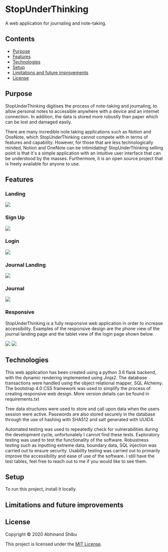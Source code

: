 # StopUnderThinking

A web application for journaling and note-taking.

## Contents
* [Purpose](#purpose)
* [Features](#features)
* [Technologies](#technologies)
* [Setup](#setup)
* [Limitations and future improvements](#limitations-and-future-improvements)
* [License](#license)

## Purpose

StopUnderThinking digitises the process of note-taking and journaling, to allow personal notes to accessible anywhere with a device and an internet connection. In addition, the data is stored more robustly than paper which can be lost and damaged easily.

There are many incredible note taking applications such as Notion and OneNote, which StopUnderThinking cannot compete with in terms of features and capability. However, for those that are less technologically minded, Notion and OneNote can be intimidating! StopUnderThinking selling point is that it's a simple application with an intuitive user interface that can be understood by the masses. Furthermore, it is an open source project that is freely available for anyone to use.

## Features

### Landing
<img src="/images/landing.png">

### Sign Up
<img src="/images/signup.png">

### Login
<img src="/images/login.png">

### Journal Landing
<img src="/images/journal-landing.png">

### Journal
<img src="/images/journal.png">

### Responsive

StopUnderThinking is a fully responsive web application in order to increase accessibility. Examples of the responsive design are the phone view of the journal landing page and the tablet view of the login page shown below.

<img src="/images/journal-land-phone.png">
<img src="/images/login-tablet.png">


## Technologies

This web application has been created using a python 3.6 flask backend, with the dynamic rendering implemented using Jinja2. The database transactions were handled using the object relational mapper, SQL Alchemy. The bootstrap 4.0 CSS framework was used to simplify the process of creating responsive web design. More version details can be found in requirements.txt

Tree data structures were used to store and call upon data when the users session were active. Passwords are also stored securely in the database through the use of hashing with SHA512 and salt generated with UUID4. 

Automated testing was used to repeatedly check for vulnerabilities during the development cycle, unfortunately I cannot find these tests. Exploratory testing was used to test the functionality of the software. Robustness testing such as inputting extreme data, boundary data, SQL injection was carried out to ensure security. Usability testing was carried out to primarily improve the accessibility and ease of use of the software. I still have the test tables, feel free to reach out to me if you would like to see them.

## Setup

To run this project, install it locally.

## Limitations and future improvements


## License

Copyright © 2020 Abhinand Shibu

This project is licensed under the [MIT License](License).
